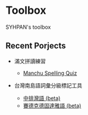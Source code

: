 # Toolbox

SYHPAN's toolbox

## Recent Porjects
- 滿文拼讀練習
  + [Manchu Spelling Quiz](https://syhpan.github.io/toolbox/manchu/)

- 台灣南島語詞彙分級標記工具
  + [中排灣語 (beta)](https://syhpan.github.io/toolbox/vp/paiwan.html)
  + [賽德克德固達雅語 (beta)](https://syhpan.github.io/toolbox/vp/tgdaya.html)
